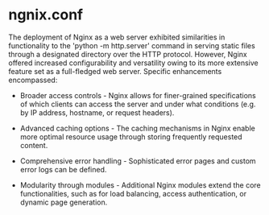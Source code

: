 # ngnix.conf
The deployment of Nginx as a web server exhibited similarities in functionality to the 'python -m http.server' command in serving static files through a designated directory over the HTTP protocol. However, Nginx offered increased configurability and versatility owing to its more extensive feature set as a full-fledged web server. Specific enhancements encompassed:
- Broader access controls - Nginx allows for finer-grained specifications of which clients can access the server and under what conditions (e.g. by IP address, hostname, or request headers).

- Advanced caching options - The caching mechanisms in Nginx enable more optimal resource usage through storing frequently requested content.

- Comprehensive error handling - Sophisticated error pages and custom error logs can be defined.

- Modularity through modules - Additional Nginx modules extend the core functionalities, such as for load balancing, access authentication, or dynamic page generation.


